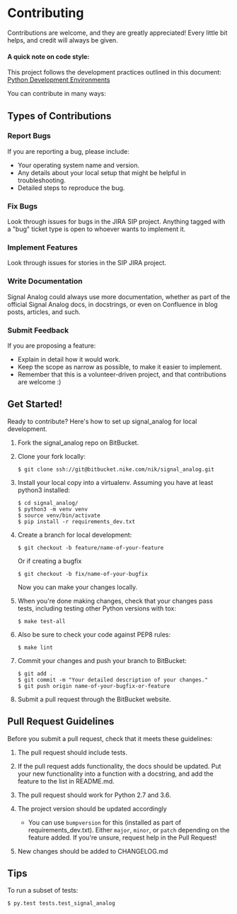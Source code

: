 # Contributing

Contributions are welcome, and they are greatly appreciated! Every
little bit helps, and credit will always be given.

#### A quick note on code style:

This project follows the development practices outlined in this document:
[Python Development Environments][python-dev]

You can contribute in many ways:

## Types of Contributions

### Report Bugs

If you are reporting a bug, please include:

-   Your operating system name and version.
-   Any details about your local setup that might be helpful
    in troubleshooting.
-   Detailed steps to reproduce the bug.

### Fix Bugs

Look through issues for bugs in the JIRA SIP project. Anything tagged with
a "bug" ticket type is open to whoever wants to implement it.

### Implement Features

Look through issues for stories in the SIP JIRA project.

### Write Documentation

Signal Analog could always use more documentation,
whether as part of the official Signal Analog docs,
in docstrings, or even on Confluence in blog posts, articles, and such.

### Submit Feedback

If you are proposing a feature:

-   Explain in detail how it would work.
-   Keep the scope as narrow as possible, to make it easier
    to implement.
-   Remember that this is a volunteer-driven project, and that
    contributions are welcome :)

## Get Started!

Ready to contribute? Here's how to set up
signal_analog for local development.

1.  Fork the signal_analog repo on BitBucket.
2.  Clone your fork locally:

        $ git clone ssh://git@bitbucket.nike.com/nik/signal_analog.git

3.  Install your local copy into a virtualenv. Assuming you have
    at least python3 installed:

        $ cd signal_analog/
        $ python3 -m venv venv
        $ source venv/bin/activate
        $ pip install -r requirements_dev.txt

4.  Create a branch for local development:

        $ git checkout -b feature/name-of-your-feature

    Or if creating a bugfix

        $ git checkout -b fix/name-of-your-bugfix

    Now you can make your changes locally.

5.  When you're done making changes, check that your changes pass tests,
    including testing other Python versions with tox:

        $ make test-all

6.  Also be sure to check your code against PEP8 rules:

        $ make lint

6.  Commit your changes and push your branch to BitBucket:

        $ git add .
        $ git commit -m "Your detailed description of your changes."
        $ git push origin name-of-your-bugfix-or-feature

7.  Submit a pull request through the BitBucket website.

## Pull Request Guidelines

Before you submit a pull request, check that it meets these guidelines:

1.  The pull request should include tests.
2.  If the pull request adds functionality, the docs should be updated.
    Put your new functionality into a function with a docstring, and add
    the feature to the list in README.md.
3.  The pull request should work for Python 2.7 and 3.6.
4.  The project version should be updated accordingly

      * You can use `bumpversion` for this (installed as part of
      requirements_dev.txt). Either `major`, `minor`, or `patch` depending on
      the feature added. If you're unsure, request help in the Pull Request!

5.  New changes should be added to CHANGELOG.md

## Tips

To run a subset of tests:

    $ py.test tests.test_signal_analog


[python-dev]: https://confluence.nike.com/x/1kPlCg#WIP:PythonDevelopmentEnvironments-WorkingwithExistingProjectsexisting-projects
